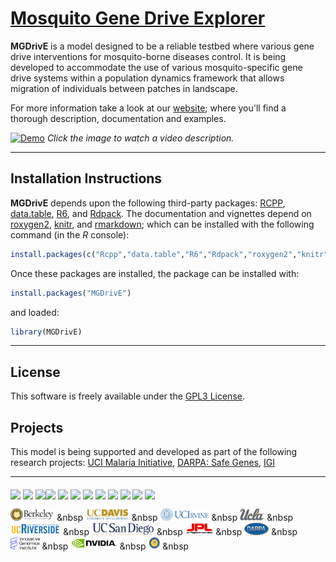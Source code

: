 # [Mosquito Gene Drive Explorer](https://marshalllab.github.io/MGDrivE/)


**MGDrivE** is a model designed to be a reliable testbed where various gene drive interventions for mosquito-borne diseases control. It is being developed to accommodate the use of various mosquito-specific gene drive systems within a population dynamics framework that allows migration of individuals between patches in landscape.

For more information take a look at our <a href="https://marshalllab.github.io/MGDrivE/">website</a>; where you'll find a thorough description, documentation and examples.


[![Demo](https://marshalllab.github.io/MGDrivE/images/crispr.jpg)](https://www.youtube.com/watch?time_continue=3&v=sZXuUtToszw)
_Click the image to watch a video description._

<hr>


## Installation Instructions

**MGDrivE** depends upon the following third-party packages: [RCPP](https://cran.r-project.org/web/packages/Rcpp/index.html), [data.table](https://cran.r-project.org/web/packages/data.table/index.html), [R6](https://cran.r-project.org/web/packages/R6/index.html), and [Rdpack](https://cran.r-project.org/web/packages/Rdpack/index.html). The documentation and vignettes depend on [roxygen2](https://cran.r-project.org/web/packages/roxygen2/index.html), [knitr](https://cran.r-project.org/web/packages/knitr/index.html), and [rmarkdown](https://cran.r-project.org/web/packages/rmarkdown/index.html); which can be installed with the following command (in the _R_ console):

```R
install.packages(c("Rcpp","data.table","R6","Rdpack","roxygen2","knitr","rmarkdown"))
```

Once these packages are installed, the package can be installed with:

```R
install.packages("MGDrivE")
```

and loaded:

```R
library(MGDrivE)
```

<hr>

## License

This software is freely available under the [GPL3 License](https://www.gnu.org/licenses/gpl-3.0.en.html).


## Projects

This model is being supported and developed as part of the following research projects: [UCI Malaria Initiative](https://news.uci.edu/7517/05/08/uci-establishes-malaria-initiative-to-fight-deadly-disease-in-africa/), [DARPA: Safe Genes](https://www.darpa.mil/program/safe-genes), [IGI](https://innovativegenomics.org/)

<hr>

<img src="https://marshalllab.github.io/MGDrivE/images/MGDrivE/images/berkeley.jpg" height="30px" align="middle"> <img src="https://marshalllab.github.io/MGDrivE/images/images/UCI.png" height="30px" align="middle"> <img src="https://marshalllab.github.io/MGDrivE/images/images/UCD.jpg" height="30px" align="middle"><img src="https://marshalllab.github.io/MGDrivE/images/images/UCSD.png" height="30px" align="middle"> <img src="https://marshalllab.github.io/MGDrivE/images/images/UCLA.png" height="30px" align="middle"> <img src="https://marshalllab.github.io/MGDrivE/images/images/JPL.png" height="30px" align="middle"> <img src="https://marshalllab.github.io/MGDrivE/images/images/UCR.jpg" height="30px" align="middle"> <img src="https://marshalllab.github.io/MGDrivE/images/MGDrivE/images/JPL.png" height="30px" align="middle"> <img src="https://marshalllab.github.io/MGDrivE/images/images/DARPA.jpg" height="30px" align="middle"> <img src="https://marshalllab.github.io/MGDrivE/images/images/IGI.png" height="30px" align="middle"> <img src="https://marshalllab.github.io/MGDrivE/images/images/nvidia.jpg" height="30px" align="middle"> <img src="https://marshalllab.github.io/MGDrivE/images/UCIMI.png" height="30px" align="middle">


  <img src="./images/berkeley.jpg" height="20px"> &nbsp
  <img src="./images/UCD.jpg" height="20px"> &nbsp
  <img src="./images/UCI.png" height="20px"> &nbsp
  <img src="./images/UCLA.png" height="20px"> &nbsp
  <img src="./images/UCR.jpg" height="20px"> &nbsp
  <img src="./images/UCSD.png" height="20px"> &nbsp
  <img src="./images/JPL.png" height="20px"> &nbsp
  <img src="./images/DARPA.jpg" height="20px"> &nbsp
  <img src="./images/IGI.png" height="20px"> &nbsp
  <img src="./images/nvidia.jpg" height="20px"> &nbsp
  <img src="./images/UCIMI.png" height="20px"> &nbsp
